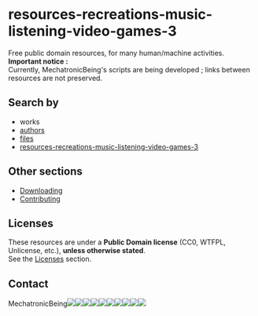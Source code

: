 # resources-recreations-music-listening-video-games-3
Free public domain resources, for many human/machine activities.  
**Important notice :**  
Currently, MechatronicBeing's scripts are being developed ; links between resources are not preserved.  
  
## Search by 
- works  
- [authors](MechatronicBeing/pages/authors/)  
- [files](MechatronicBeing/pages/files/)  
- [resources-recreations-music-listening-video-games-3](MechatronicBeing/pages/list/)  
  
## Other sections
- [Downloading](MechatronicBeing/pages/downloading/)  
- [Contributing](MechatronicBeing/pages/contributing/)  
    
## Licenses
These resources are under a **Public Domain license** (CC0, WTFPL, Unlicense, etc.), **unless otherwise stated**.  
See the [Licenses](MechatronicBeing/pages/licenses/) section.
  
## Contact
MechatronicBeing![](MechatronicBeing/images/symbols/other/atsign.png)![](MechatronicBeing/images/symbols/bf/g.png)![](MechatronicBeing/images/symbols/bf/m.png)![](MechatronicBeing/images/symbols/bf/a.png)![](MechatronicBeing/images/symbols/bf/i.png)![](MechatronicBeing/images/symbols/bf/l.png)![](MechatronicBeing/images/symbols/other/centerdot.png)![](MechatronicBeing/images/symbols/bf/c.png)![](MechatronicBeing/images/symbols/bf/o.png)![](MechatronicBeing/images/symbols/bf/m.png)

